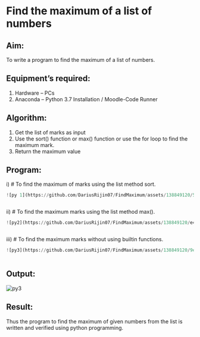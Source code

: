# Find the maximum of a list of numbers
## Aim:
To write a program to find the maximum of a list of numbers.
## Equipment’s required:
1.	Hardware – PCs
2.	Anaconda – Python 3.7 Installation / Moodle-Code Runner
## Algorithm:
1.	Get the list of marks as input
2.	Use the sort() function or max() function or use the for loop to find the maximum mark.
3.	Return the maximum value
## Program:

i)	# To find the maximum of marks using the list method sort.
```Python
![py 1](https://github.com/DariusRijin07/FindMaximum/assets/138849120/58bc729f-c126-4785-a669-8182577f8ae5)



```

ii)	# To find the maximum marks using the list method max().
```Python
![py2](https://github.com/DariusRijin07/FindMaximum/assets/138849120/e4903d29-8702-438c-8f58-97f6d0cbd523)



```

iii) # To find the maximum marks without using builtin functions.
```Python
![py3](https://github.com/DariusRijin07/FindMaximum/assets/138849120/9e437596-6c7a-477b-a83e-d74b5e1a326c)



```



## Output:
![py3](https://github.com/DariusRijin07/FindMaximum/assets/138849120/0c54bb44-c235-4902-b9ef-1324018efb5a)

## Result:
Thus the program to find the maximum of given numbers from the list is written and verified using python programming.
